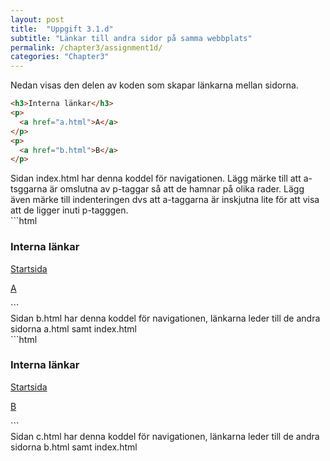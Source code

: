 ```yaml
---
layout: post
title:  "Uppgift 3.1.d"
subtitle: "Länkar till andra sidor på samma webbplats"
permalink: /chapter3/assignment1d/
categories: "Chapter3"
---
```

Nedan visas den delen av koden som skapar länkarna mellan sidorna.
```html
<h3>Interna länkar</h3>
<p>
  <a href="a.html">A</a>
</p>
<p>
  <a href="b.html">B</a>
</p>
```
<figcaption>Sidan index.html har denna koddel för navigationen. Lägg märke till att a-tsggarna är omslutna av p-taggar så att de hamnar på olika rader. Lägg även märke till indenteringen dvs att a-taggarna är inskjutna lite för att visa att de ligger inuti p-tagggen.</figcaption>
```html
<h3>Interna länkar</h3>
<p>
  <a href="index.html">Startsida</a>
</p>
<p>
  <a href="a.html">A</a>
</p>
```
<figcaption>Sidan b.html har denna koddel för navigationen, länkarna leder till de andra sidorna a.html samt index.html</figcaption>
```html
<h3>Interna länkar</h3>
<p>
  <a href="index.html">Startsida</a>
</p>
<p>
  <a href="b.html">B</a>
</p>
```
<figcaption>Sidan c.html har denna koddel för navigationen, länkarna leder till de andra sidorna b.html samt index.html</figcaption>
